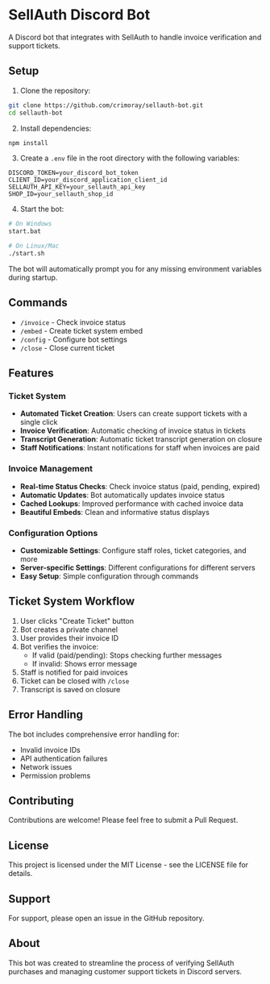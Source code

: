 # SellAuth Discord Bot

A Discord bot that integrates with SellAuth to handle invoice verification and support tickets.

## Setup

1. Clone the repository:
```bash
git clone https://github.com/crimoray/sellauth-bot.git
cd sellauth-bot
```

2. Install dependencies:
```bash
npm install
```

3. Create a `.env` file in the root directory with the following variables:
```env
DISCORD_TOKEN=your_discord_bot_token
CLIENT_ID=your_discord_application_client_id
SELLAUTH_API_KEY=your_sellauth_api_key
SHOP_ID=your_sellauth_shop_id
```

4. Start the bot:
```bash
# On Windows
start.bat

# On Linux/Mac
./start.sh
```

The bot will automatically prompt you for any missing environment variables during startup.

## Commands

- `/invoice` - Check invoice status
- `/embed` - Create ticket system embed
- `/config` - Configure bot settings
- `/close` - Close current ticket

## Features

### Ticket System
- **Automated Ticket Creation**: Users can create support tickets with a single click
- **Invoice Verification**: Automatic checking of invoice status in tickets
- **Transcript Generation**: Automatic ticket transcript generation on closure
- **Staff Notifications**: Instant notifications for staff when invoices are paid

### Invoice Management
- **Real-time Status Checks**: Check invoice status (paid, pending, expired)
- **Automatic Updates**: Bot automatically updates invoice status
- **Cached Lookups**: Improved performance with cached invoice data
- **Beautiful Embeds**: Clean and informative status displays

### Configuration Options
- **Customizable Settings**: Configure staff roles, ticket categories, and more
- **Server-specific Settings**: Different configurations for different servers
- **Easy Setup**: Simple configuration through commands

## Ticket System Workflow

1. User clicks "Create Ticket" button
2. Bot creates a private channel
3. User provides their invoice ID
4. Bot verifies the invoice:
   - If valid (paid/pending): Stops checking further messages
   - If invalid: Shows error message
5. Staff is notified for paid invoices
6. Ticket can be closed with `/close`
7. Transcript is saved on closure

## Error Handling

The bot includes comprehensive error handling for:
- Invalid invoice IDs
- API authentication failures
- Network issues
- Permission problems

## Contributing

Contributions are welcome! Please feel free to submit a Pull Request.

## License

This project is licensed under the MIT License - see the LICENSE file for details.

## Support

For support, please open an issue in the GitHub repository.

## About

This bot was created to streamline the process of verifying SellAuth purchases and managing customer support tickets in Discord servers. 